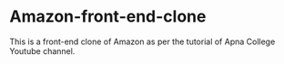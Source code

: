 # Amazon-front-end-clone
This is a front-end clone of Amazon as per the tutorial of Apna College Youtube channel.
